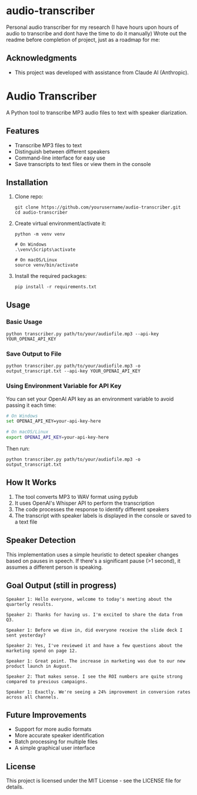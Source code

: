 # audio-transcriber
Personal audio transcriber for my research (I have hours upon hours of audio to transcribe and dont have the time to do it manually)
Wrote out the readme before completion of project, just as a roadmap for me:

## Acknowledgments

- This project was developed with assistance from Claude AI (Anthropic).

# Audio Transcriber

A Python tool to transcribe MP3 audio files to text with speaker diarization.

## Features

- Transcribe MP3 files to text
- Distinguish between different speakers
- Command-line interface for easy use
- Save transcripts to text files or view them in the console

## Installation

1. Clone repo:
   ```
   git clone https://github.com/yourusername/audio-transcriber.git
   cd audio-transcriber
   ```

2. Create virtual environment/activate it:
   ```
   python -m venv venv
   
   # On Windows
   .\venv\Scripts\activate
   
   # On macOS/Linux
   source venv/bin/activate
   ```

3. Install the required packages:
   ```
   pip install -r requirements.txt
   ```

## Usage

### Basic Usage

```
python transcriber.py path/to/your/audiofile.mp3 --api-key YOUR_OPENAI_API_KEY
```

### Save Output to File

```
python transcriber.py path/to/your/audiofile.mp3 -o output_transcript.txt --api-key YOUR_OPENAI_API_KEY
```

### Using Environment Variable for API Key

You can set your OpenAI API key as an environment variable to avoid passing it each time:

```bash
# On Windows
set OPENAI_API_KEY=your-api-key-here

# On macOS/Linux
export OPENAI_API_KEY=your-api-key-here
```

Then run:
```
python transcriber.py path/to/your/audiofile.mp3 -o output_transcript.txt
```

## How It Works

1. The tool converts MP3 to WAV format using pydub
2. It uses OpenAI's Whisper API to perform the transcription
3. The code processes the response to identify different speakers
4. The transcript with speaker labels is displayed in the console or saved to a text file

## Speaker Detection

This implementation uses a simple heuristic to detect speaker changes based on pauses in speech. If there's a significant pause (>1 second), it assumes a different person is speaking.

## Goal Output (still in progress)
```
Speaker 1: Hello everyone, welcome to today's meeting about the quarterly results.

Speaker 2: Thanks for having us. I'm excited to share the data from Q3.

Speaker 1: Before we dive in, did everyone receive the slide deck I sent yesterday?

Speaker 2: Yes, I've reviewed it and have a few questions about the marketing spend on page 12.

Speaker 1: Great point. The increase in marketing was due to our new product launch in August.

Speaker 2: That makes sense. I see the ROI numbers are quite strong compared to previous campaigns.

Speaker 1: Exactly. We're seeing a 24% improvement in conversion rates across all channels.
```

## Future Improvements

- Support for more audio formats
- More accurate speaker identification
- Batch processing for multiple files
- A simple graphical user interface

## License

This project is licensed under the MIT License - see the LICENSE file for details.